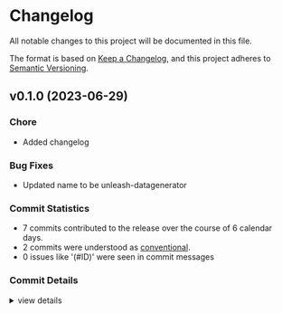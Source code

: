 # Changelog

All notable changes to this project will be documented in this file.

The format is based on [Keep a Changelog](https://keepachangelog.com/en/1.0.0/),
and this project adheres to [Semantic Versioning](https://semver.org/spec/v2.0.0.html).

## v0.1.0 (2023-06-29)

### Chore

 - <csr-id-6a12b5d2bf065bf2b4c4445ca3e89030c4a97ae6/> Added changelog

### Bug Fixes

 - <csr-id-2cee43fc0b53ae26c27ce4cffe673b4592c4a873/> Updated name to be unleash-datagenerator

### Commit Statistics

<csr-read-only-do-not-edit/>

 - 7 commits contributed to the release over the course of 6 calendar days.
 - 2 commits were understood as [conventional](https://www.conventionalcommits.org).
 - 0 issues like '(#ID)' were seen in commit messages

### Commit Details

<csr-read-only-do-not-edit/>

<details><summary>view details</summary>

 * **Uncategorized**
    - Added changelog ([`6a12b5d`](https://github.com/chriswk/unleash-datagenerator/commit/6a12b5d2bf065bf2b4c4445ca3e89030c4a97ae6))
    - Updated readme for CLI args ([`247acb8`](https://github.com/chriswk/unleash-datagenerator/commit/247acb82909a451bad25a703e0e83a01c4aeb323))
    - Updated name to be unleash-datagenerator ([`2cee43f`](https://github.com/chriswk/unleash-datagenerator/commit/2cee43fc0b53ae26c27ce4cffe673b4592c4a873))
    - Prepare for release ([`95c0beb`](https://github.com/chriswk/unleash-datagenerator/commit/95c0bebce1d26c4a69706b3dd4670124b0660145))
    - Also enable environment used ([`6c335a3`](https://github.com/chriswk/unleash-datagenerator/commit/6c335a38eebf0b713f141128bbbda35bca61b5b2))
    - Use ulid for feature names to ensure that we can always generate more ([`76dc805`](https://github.com/chriswk/unleash-datagenerator/commit/76dc8057363a36638fdc12bcc0a4407219479782))
    - Added a data generator for feature toggles and strategies ([`fa83967`](https://github.com/chriswk/unleash-datagenerator/commit/fa839670006e9769b5a31cca0fd6bb9109e2fe96))
</details>


